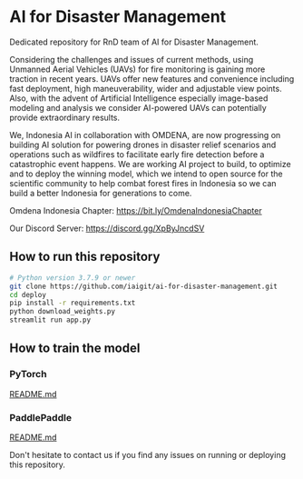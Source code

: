 # AI for Disaster Management

Dedicated repository for RnD team of AI for Disaster Management.

Considering the challenges and issues of current methods, using Unmanned Aerial Vehicles (UAVs) for fire monitoring is gaining more traction in recent years. UAVs offer new features and convenience including fast deployment, high maneuverability, wider and adjustable view points. Also, with the advent of Artificial Intelligence especially image-based modeling and analysis we consider AI-powered UAVs can potentially provide extraordinary results.

We, Indonesia AI in collaboration with OMDENA, are now progressing on building AI solution for powering drones in disaster relief scenarios and operations such as wildfires to facilitate early fire detection before a catastrophic event happens. We are working AI project to build, to optimize and to deploy the winning model, which we intend to open source for the scientific community to help combat forest fires in Indonesia so we can build a better Indonesia for generations to come.

Omdena Indonesia Chapter: <https://bit.ly/OmdenaIndonesiaChapter>

Our Discord Server: <https://discord.gg/XpByJncdSV>

## How to run this repository

```bash
# Python version 3.7.9 or newer
git clone https://github.com/iaigit/ai-for-disaster-management.git
cd deploy
pip install -r requirements.txt
python download_weights.py
streamlit run app.py
```

## How to train the model

### PyTorch

[README.md](./experiments/training/pytorch/README.md)

### PaddlePaddle

[README.md](./experiments/training/paddlepaddle/README.md)

Don't hesitate to contact us if you find any issues on running or deploying this repository.
